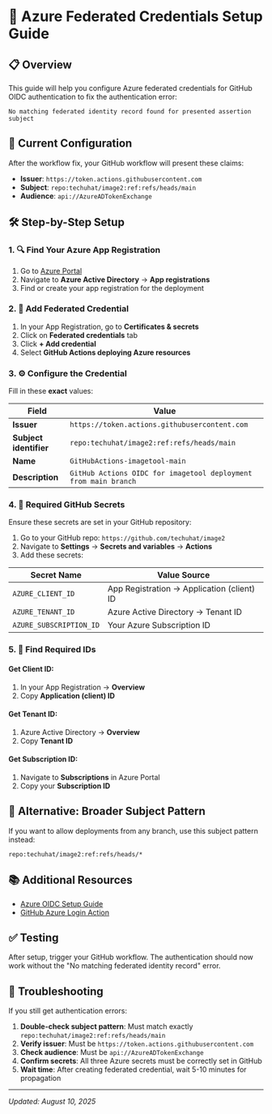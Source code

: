 # 🔐 Azure Federated Credentials Setup Guide

## 📋 Overview
This guide will help you configure Azure federated credentials for GitHub OIDC authentication to fix the authentication error:
```
No matching federated identity record found for presented assertion subject
```

## 🎯 Current Configuration
After the workflow fix, your GitHub workflow will present these claims:

- **Issuer**: `https://token.actions.githubusercontent.com`
- **Subject**: `repo:techuhat/image2:ref:refs/heads/main`
- **Audience**: `api://AzureADTokenExchange`

## 🛠️ Step-by-Step Setup

### 1. 🔍 Find Your Azure App Registration
1. Go to [Azure Portal](https://portal.azure.com)
2. Navigate to **Azure Active Directory** → **App registrations**
3. Find or create your app registration for the deployment

### 2. 📝 Add Federated Credential
1. In your App Registration, go to **Certificates & secrets**
2. Click on **Federated credentials** tab
3. Click **+ Add credential**
4. Select **GitHub Actions deploying Azure resources**

### 3. ⚙️ Configure the Credential
Fill in these **exact** values:

| Field | Value |
|-------|--------|
| **Issuer** | `https://token.actions.githubusercontent.com` |
| **Subject identifier** | `repo:techuhat/image2:ref:refs/heads/main` |
| **Name** | `GitHubActions-imagetool-main` |
| **Description** | `GitHub Actions OIDC for imagetool deployment from main branch` |

### 4. 🔑 Required GitHub Secrets
Ensure these secrets are set in your GitHub repository:

1. Go to your GitHub repo: `https://github.com/techuhat/image2`
2. Navigate to **Settings** → **Secrets and variables** → **Actions**
3. Add these secrets:

| Secret Name | Value Source |
|-------------|--------------|
| `AZURE_CLIENT_ID` | App Registration → Application (client) ID |
| `AZURE_TENANT_ID` | Azure Active Directory → Tenant ID |
| `AZURE_SUBSCRIPTION_ID` | Your Azure Subscription ID |

### 5. 🎯 Find Required IDs

#### Get Client ID:
1. In your App Registration → **Overview**
2. Copy **Application (client) ID**

#### Get Tenant ID:
1. Azure Active Directory → **Overview**
2. Copy **Tenant ID**

#### Get Subscription ID:
1. Navigate to **Subscriptions** in Azure Portal
2. Copy your **Subscription ID**

## 🔧 Alternative: Broader Subject Pattern
If you want to allow deployments from any branch, use this subject pattern instead:
```
repo:techuhat/image2:ref:refs/heads/*
```

## 📚 Additional Resources
- [Azure OIDC Setup Guide](https://docs.microsoft.com/en-us/azure/active-directory/develop/workload-identity-federation-create-trust-github)
- [GitHub Azure Login Action](https://github.com/Azure/login#configure-federated-credentials-for-your-environment)

## ✅ Testing
After setup, trigger your GitHub workflow. The authentication should now work without the "No matching federated identity record" error.

## 🚨 Troubleshooting
If you still get authentication errors:

1. **Double-check subject pattern**: Must match exactly `repo:techuhat/image2:ref:refs/heads/main`
2. **Verify issuer**: Must be `https://token.actions.githubusercontent.com`
3. **Check audience**: Must be `api://AzureADTokenExchange`
4. **Confirm secrets**: All three Azure secrets must be correctly set in GitHub
5. **Wait time**: After creating federated credential, wait 5-10 minutes for propagation

---
*Updated: August 10, 2025*
